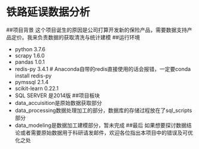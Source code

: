 # **铁路延误数据分析**
##项目背景
这个项目诞生的原因是公司打算开发新的保险产品，需要数据支持产品定价。我来负责数据的获取清洗与统计建模
##运行环境
- python 3.7.6
- scrapy 1.6.0
- pandas 1.0.1
- redis-py 3.4.1 # Anaconda自带的redis直接使用的话会报错，一定要conda install redis-py
- pymssql 2.1.4
- scikit-learn 0.22.1
- SQL SERVER 是2014版
##项目板块
- data_accuisition是原始数据获取部分
- data_processing数据处理加工的部分，数据库的存储过程放在了sql_scripts部分
- data_modeling是数据加工建模部分，暂未完成
##最后
如果想要探讨数据结论或者需要原始数据用于科研请发邮件，欢迎各位指出本项目中的错误及可优化之处
